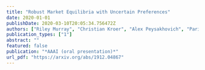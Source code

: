 ```yaml
---
title: "Robust Market Equilibria with Uncertain Preferences"
date: 2020-01-01
publishDate: 2020-03-10T20:05:34.756472Z
authors: ["Riley Murray", "Christian Kroer", "Alex Peysakhovich", "Parikshit Shah"]
publication_types: ["1"]
abstract: ""
featured: false
publication: "*AAAI (oral presentation)*"
url_pdf: "https://arxiv.org/abs/1912.04867"
---
```



